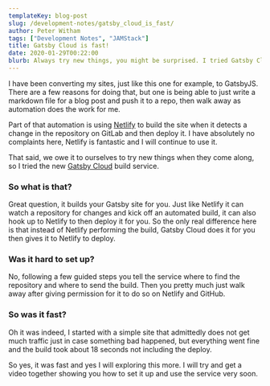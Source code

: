```yaml
---
templateKey: blog-post
slug: /development-notes/gatsby_cloud_is_fast/
author: Peter Witham
tags: ["Development Notes", "JAMStack"]
title: Gatsby Cloud is fast!
date: 2020-01-29T00:22:00
blurb: Always try new things, you might be surprised. I tried Gatsby Cloud and am impressed.
---
```


I have been converting my sites, just like this one for example, to GatsbyJS. There are a few reasons for doing that, but one is being able to just write a markdown file for a blog post and push it to a repo, then walk away as automation does the work for me.

Part of that automation is using [Netlify](https://Netlify.com) to build the site when it detects a change in the repository on GitLab and then deploy it. I have absolutely no complaints here, Netlify is fantastic and I will continue to use it.

That said, we owe it to ourselves to try new things when they come along, so I tried the new [Gatsby Cloud](https://www.gatsbyjs.com/cloud/) build service.

### So what is that?

Great question, it builds your Gatsby site for you. Just like Netlify it can watch a repository for changes and kick off an automated build, it can also hook up to Netlify to then deploy it for you. So the only real difference here is that instead of Netlify performing the build, Gatsby Cloud does it for you then gives it to Netlify to deploy.

### Was it hard to set up?

No, following a few guided steps you tell the service where to find the repository and where to send the build. Then you pretty much just walk away after giving permission for it to do so on Netlify and GitHub.

### So was it fast?

Oh it was indeed, I started with a simple site that admittedly does not get much traffic just in case something bad happened, but everything went fine and the build took about 18 seconds not including the deploy.

So yes, it was fast and yes I will exploring this more. I will try and get a video together showing you how to set it up and use the service very soon.